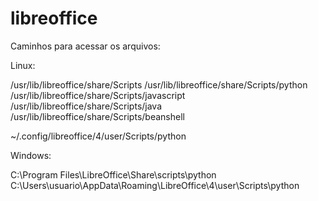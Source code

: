 # libreoffice

Caminhos para acessar os arquivos:

Linux:

/usr/lib/libreoffice/share/Scripts
/usr/lib/libreoffice/share/Scripts/python
/usr/lib/libreoffice/share/Scripts/javascript
/usr/lib/libreoffice/share/Scripts/java
/usr/lib/libreoffice/share/Scripts/beanshell

~/.config/libreoffice/4/user/Scripts/python

Windows:

C:\Program Files\LibreOffice\Share\scripts\python
C:\Users\usuario\AppData\Roaming\LibreOffice\4\user\Scripts\python
